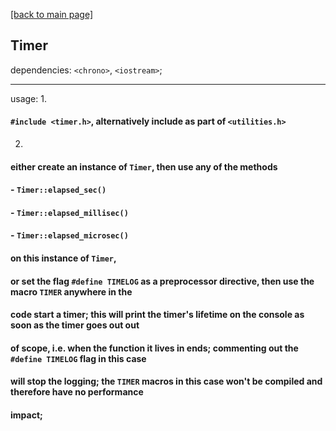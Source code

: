 [[back to main page]](../../README.md)

## Timer

dependencies: `<chrono>`, `<iostream>`;
___
usage:
1. 
#### `#include <timer.h>`, alternatively include as part of `<utilities.h>`
2. 
#### either create an instance of `Timer`, then use any of the methods
####     - `Timer::elapsed_sec()`
####     - `Timer::elapsed_millisec()`
####     - `Timer::elapsed_microsec()`
#### on this instance of `Timer`,

#### or set the flag `#define TIMELOG` as a preprocessor directive, then use the macro `TIMER` anywhere in the
#### code start a timer; this will print the timer's lifetime on the console as soon as the timer goes out out
#### of scope, i.e. when the function it lives in ends; commenting out the `#define TIMELOG` flag in this case
#### will stop the logging; the `TIMER` macros in this case won't be compiled and therefore have no performance
#### impact;